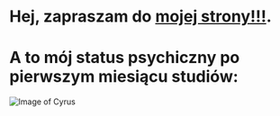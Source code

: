 # Hej, zapraszam do [mojej strony!!!](PatrykGegotek.github.io).

# A to mój status psychiczny po pierwszym miesiącu studiów: #

![Image of Cyrus](https://wompampsupport.azureedge.net/fetchimage?siteId=7575&v=2&jpgQuality=100&width=700&url=https%3A%2F%2Fi.kym-cdn.com%2Fentries%2Ficons%2Ffacebook%2F000%2F027%2F486%2FScreen_Shot_2018-10-26_at_11.49.18_AM.jpg)


